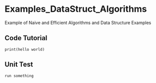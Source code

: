 # Examples_DataStruct_Algorithms
Example of Naive and Efficient Algorithms and Data Structure Examples 

## Code Tutorial
```
print(hello world)
```
## Unit Test
```
run something
```
